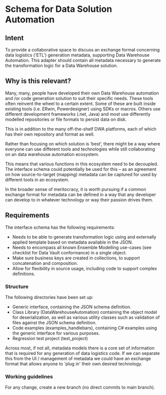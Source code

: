 # Schema for Data Solution Automation

## Intent

To provide a collaborative space to discuss an exchange format concerning data logistics ('ETL') generation metadata, supporting Data Warehouse Automation. This adapter should contain all metadata necessary to generate the transformation logic for a Data Warehouse solution.

## Why is this relevant?

Many, many, people have developed their own Data Warehouse automation and /or code generation solution to suit their specific needs. These tools often reinvent the wheel to a certain extent. Some of these are built inside existing tools (i.e. ERwin, Powerdesigner) using SDKs or macros. Others use different development frameworks (.net, Java) and most use differently modelled repositories or file formats to persist data on disk.

This is in addition to the many off-the-shelf DWA platforms, each of which has their own repository and format as well.

Rather than focusing on which solution is ‘best’, there might be a way where everyone can use different tools and technologies while still collaborating on an data warehouse automation ecosystem.

This means that various functions in this ecosystem need to be decoupled. The interface schema could potentially be used for this – as an agreement on how source-to-target (mapping) metadata can be captured for used by different tools in an ecosystem.

In the broader sense of meritocracy, it is worth pursuing if a common exchange format for metadata can be defined in a way that any developer can develop to in whatever technology or way their passion drives them.

## Requirements

The interface schema has the following requirements:

- Needs to be able to generate transformation logic using and externally applied template based on metadata available in the JSON.
- Needs to encompass all known Ensemble Modelling use-cases (see checklist for Data Vault conformance) in a single object.
- Make sure business keys are created in collections, to support concatenation and composition.
- Allow for flexibility in source usage, including code to support complex definitions.

### Structure

The following directories have been set up:

- Generic interface, containing the JSON schema definition.
- Class Library (DataWarehouseAutomation) containing the object model for deserialization, as well as various utility classes such as validation of files against the JSON schema definition.
- Code examples (examples_handlebars), containing C# examples using the generic interface for various purposes.
- Regression test project (test_project)

Across most, if not all, metadata models there is a core set of information that is required for any generation of data logistics code. If we can separate this from the UI / management of metadata we could have an exchange format that allows anyone to 'plug in' their own desired technology.

### Working guidelines

For any change, create a new branch (no direct commits to main branch).
